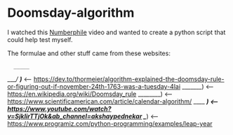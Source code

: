 # Doomsday-algorithm

I watched this [Numberphile](https://www.youtube.com/watch?v=z2x3SSBVGJU&ab_channel=Numberphile) video and wanted to create a python script that could help test myself. 

The formulae and other stuff came from these websites:

      _____
 ____/  ___)____   <-- https://dev.to/thormeier/algorithm-explained-the-doomsday-rule-or-figuring-out-if-november-24th-1763-was-a-tuesday-4lai
         _______)  <-- https://en.wikipedia.org/wiki/Doomsday_rule
         ________) <-- https://www.scientificamerican.com/article/calendar-algorithm/
 ____    _______)  <-- https://www.youtube.com/watch?v=SjklirTTjOk&ab_channel=akshaypednekar
     \________)    <-- https://www.programiz.com/python-programming/examples/leap-year
